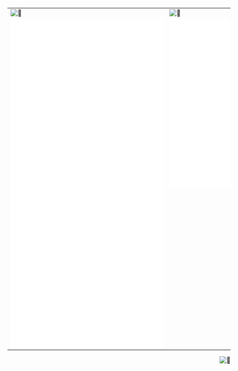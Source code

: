 <table>
<tbody>
  <tr>
    <td>
      <img align="left" width="345" alt="🦑" src="https://64.media.tumblr.com/62710c9aed5c3f4b7d23700e39bf13a6/ac2a7e65e2f3ff68-50/s540x810/41fb833ef965bec6fbfb06bc9199fa0455457726.gif">
    </td>
    <td valign="top">
      <img align="right" width="180" alt="🦑" src="https://count.getloli.com/get/@:linuxmobile?theme=rule34">
    </td>
  </tr>
  <tr>
    <td>
      <img align="left" alt="🦑" src="/general.svg">
    </td>
    <td valign="top">
      <img align="right" alt="🦑" src="/medias.svg">
    </td>
  </tr>
</tbody>
</table>
<img align="right" alt="🦑" src="https://user-images.githubusercontent.com/22963968/114021347-e3c48b80-9870-11eb-8bc8-998bf39b4d0d.png">

